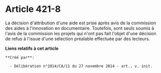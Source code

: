 # Article 421-8

La décision d'attribution d'une aide est prise après avis de la commission des aides à l'innovation en documentaire.
Toutefois, sont seuls soumis à l'avis de la commission les projets qui n'ont pas fait l'objet d'une décision de refus à
l'issue d'une sélection préalable effectuée par des lecteurs.

**Liens relatifs à cet article**

	**Créé par**:

	  - Délibération n°2014/CA/11 du 27 novembre 2014 - art., v. init.

